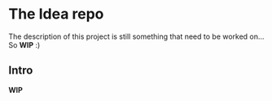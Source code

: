 # The Idea repo

The description of this project is still something that need to be worked on... So **WIP** :)

## Intro

**WIP** 
